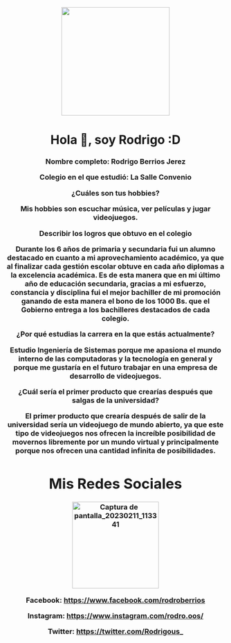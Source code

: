 <div id="header" align="center"> 
    <img src="https://media.giphy.com/media/2dhr60BbbQU63qgZbi/giphy.gif" width="250" />
    <h1 align="center">Hola 👋, soy Rodrigo :D </h1>
    <h3 align="center">Nombre completo: Rodrigo Berrios Jerez
        

       


Colegio en el que estudió: La Salle Convenio
        

¿Cuáles son tus hobbies?

Mis hobbies son escuchar música, ver películas y jugar videojuegos.

Describir los logros que obtuvo en el colegio

Durante los 6 años de primaria y secundaria fui un alumno destacado en cuanto a mi aprovechamiento académico, ya que al finalizar cada gestión escolar obtuve en cada año diplomas a la excelencia académica. Es de esta manera que en mi último año de educación secundaria, gracias a mi esfuerzo, constancia y disciplina fui el mejor bachiller de mi promoción ganando de esta manera el bono de los 1000 Bs. que el Gobierno entrega a los bachilleres destacados de cada colegio.

¿Por qué estudias la carrera en la que estás actualmente?

Estudio Ingeniería de Sistemas porque me apasiona el mundo interno de las computadoras y la tecnología en general y porque me gustaría en el futuro trabajar en una empresa de desarrollo de videojuegos.


¿Cuál sería el primer producto que crearías después que salgas de la universidad?

El primer producto que crearía después de salir de la universidad sería un videojuego de mundo abierto, ya que este tipo de videojuegos nos ofrecen la increíble posibilidad de movernos libremente por un mundo virtual y principalmente porque nos ofrecen una cantidad infinita de posibilidades.

<div id="header" align="center"> 
    <h1 align="center">Mis Redes Sociales </h1>
<img width="200" alt="Captura de pantalla_20230211_113341" src="https://user-images.githubusercontent.com/125137489/218291542-72b884d2-5940-4896-ad2d-fd67c73afc1c.png">
    
    
Facebook: https://www.facebook.com/rodroberrios
    
    
Instagram: https://www.instagram.com/rodro.oos/
    
    
Twitter:        https://twitter.com/Rodrigous_         
